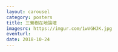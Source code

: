 ```yaml
---
layout: carousel
category: posters
title: 三鶯樹在地論壇
imagesrc: https://imgur.com/1wVGHJK.jpg
eventurl:
date: 2018-10-24
---
```

